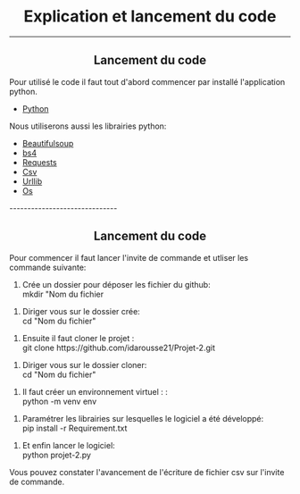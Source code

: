 <h1 align ="center">Explication et lancement du code</h1>

------------------------------
<h2 align = "center"> Lancement du code </h2>

<p>
    Pour utilisé le code il faut tout d'abord commencer par installé l'application python.
<ul>
    <li>
        <a href = "https://www.python.org/downloads/">Python </a>
    </li>
</ul>
</p>
<p>
    Nous utiliserons aussi les librairies python:
    <ul>
        <li>
            <a href = "https://www.crummy.com/software/BeautifulSoup/bs4/doc/">Beautifulsoup</a>
        </li>
        <li>
            <a href = "https://www.crummy.com/software/BeautifulSoup/bs4/doc/">bs4</a>
        </li>
        <li>
            <a href = "https://requests.readthedocs.io/en/latest/">Requests</a>
        </li>
        <li>
            <a href = "https://docs.python.org/fr/3/library/csv.html">Csv</a>
        </li>
        <li>
            <a href = "https://docs.python.org/fr/3/library/urllib.parse.html">Urllib</a>
        </li>
        <li>
            <a href = "https://docs.python.org/3/library/os.html">Os</a>
        </li>
    </ul>
</p>
------------------------------
<h2 align = "center"> Lancement du code </h2>
<p>Pour commencer il faut lancer l'invite de commande et utliser les commande suivante:
        <ol>
            <li>Crée un dossier pour déposer les fichier du github:<br/>
                mkdir "Nom du fichier</li>
        </ol>
        <ol>
            <li>Diriger vous sur le dossier crée:<br/>
                cd "Nom du fichier"</li>
        </ol>
        <ol>
            <li>Ensuite il faut cloner le projet  :<br/>
                git clone https://github.com/idarousse21/Projet-2.git</li>
        </ol>
        <ol>
            <li>Diriger vous sur le dossier cloner:<br/>
                cd "Nom du fichier"</li>
        </ol>  
        <ol>
            <li>Il faut créer un environnement virtuel : :<br/>
                python -m venv env</li>
        </ol>  
        <ol>
            <li>Paramétrer les librairies sur lesquelles le logiciel a été développé:<br/>
                pip install -r Requirement.txt</li>
        </ol>
        <ol>
            <li>Et enfin lancer le logiciel:<br/>
                python projet-2.py</li>
        </ol>
    Vous pouvez constater l'avancement de l'écriture de fichier csv sur l'invite de commande.